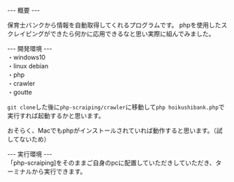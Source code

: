 

--- 概要 ---

保育士バンクから情報を自動取得してくれるプログラムです。
phpを使用したスクレイピングができたら何かに応用できるなと思い実際に組んでみました。

--- 開発環境 ---<br>
・windows10<br>
・linux debian<br>
・php<br>
・crawler<br>
・goutte</br>

```git clone```した後に```php-scraiping/crawler```に移動して```php hoikushibank.php```で実行すれば起動するかと思います。

おそらく、Macでもphpがインストールされていれば動作すると思います。（試してないため）

--- 実行環境 ---</br>
「php-scraiping]をそのままご自身のpcに配置していただきしていただき、ターミナルから実行できます。
